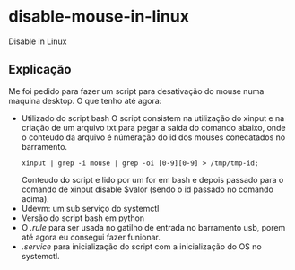 # disable-mouse-in-linux
Disable in Linux
## Explicação 

Me foi pedido para fazer um script para desativação do mouse numa  maquina desktop.
O que tenho até agora: 
- Utilizado do script bash
  O script consistem na utilização do xinput e na criação de um arquivo txt para pegar a saída do comando abaixo, onde o conteudo da arquivo é númeração do id dos mouses conecatados no barramento.
  ```
  xinput | grep -i mouse | grep -oi [0-9][0-9] > /tmp/tmp-id;
  ```
  Conteudo do script e lido por um for em bash e depois passado para o comando de xinput disable $valor (sendo o id passado no comando acima).
- Udevm: um sub serviço do systemctl
- Versão do script bash em python 
- O *.rule* para ser usada no gatilho de entrada no barramento usb, porem até agora eu consegui fazer funionar.
- *.service* para inicialização do script com a inicialização do OS no systemctl.
